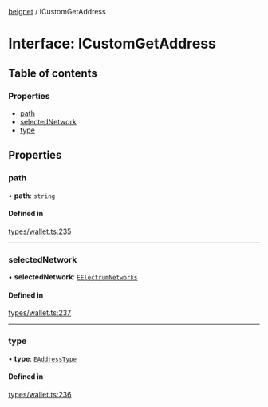 [beignet](../README.md) / ICustomGetAddress

# Interface: ICustomGetAddress

## Table of contents

### Properties

- [path](ICustomGetAddress.md#path)
- [selectedNetwork](ICustomGetAddress.md#selectednetwork)
- [type](ICustomGetAddress.md#type)

## Properties

### path

• **path**: `string`

#### Defined in

[types/wallet.ts:235](https://github.com/synonymdev/beignet/blob/88520f5/src/types/wallet.ts#L235)

___

### selectedNetwork

• **selectedNetwork**: [`EElectrumNetworks`](../enums/EElectrumNetworks.md)

#### Defined in

[types/wallet.ts:237](https://github.com/synonymdev/beignet/blob/88520f5/src/types/wallet.ts#L237)

___

### type

• **type**: [`EAddressType`](../enums/EAddressType.md)

#### Defined in

[types/wallet.ts:236](https://github.com/synonymdev/beignet/blob/88520f5/src/types/wallet.ts#L236)
